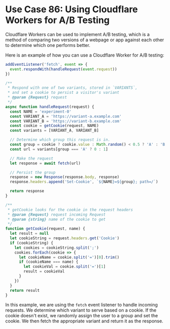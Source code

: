 # Use Case 86: Using Cloudflare Workers for A/B Testing

Cloudflare Workers can be used to implement A/B testing, which is a method of comparing two versions of a webpage or app against each other to determine which one performs better.

Here is an example of how you can use a Cloudflare Worker for A/B testing:

```javascript
addEventListener('fetch', event => {
  event.respondWith(handleRequest(event.request))
})

/**
 * Respond with one of two variants, stored in `VARIANTS`,
 * and set a cookie to persist a visitor's variant
 * @param {Request} request
 */
async function handleRequest(request) {
  const NAME = 'experiment-0'
  const VARIANT_A = 'https://variant-a.example.com'
  const VARIANT_B = 'https://variant-b.example.com'
  const cookie = getCookie(request, NAME)
  const variants = [VARIANT_A, VARIANT_B]

  // Determine which group this request is in.
  const group = cookie ? cookie.value : Math.random() < 0.5 ? 'A' : 'B'
  const url = variants[group === 'A' ? 0 : 1]

  // Make the request
  let response = await fetch(url)

  // Persist the group
  response = new Response(response.body, response)
  response.headers.append('Set-Cookie', `${NAME}=${group}; path=/`)

  return response
}

/**
 * getCookie looks for the cookie in the request headers
 * @param {Request} request incoming Request
 * @param {string} name of the cookie to get
 */
function getCookie(request, name) {
  let result = null
  let cookieString = request.headers.get('Cookie')
  if (cookieString) {
    let cookies = cookieString.split(';')
    cookies.forEach(cookie => {
      let cookieName = cookie.split('=')[0].trim()
      if (cookieName === name) {
        let cookieVal = cookie.split('=')[1]
        result = cookieVal
      }
    })
  }
  return result
}
```

In this example, we are using the `fetch` event listener to handle incoming requests. We determine which variant to serve based on a cookie. If the cookie doesn't exist, we randomly assign the user to a group and set the cookie. We then fetch the appropriate variant and return it as the response.